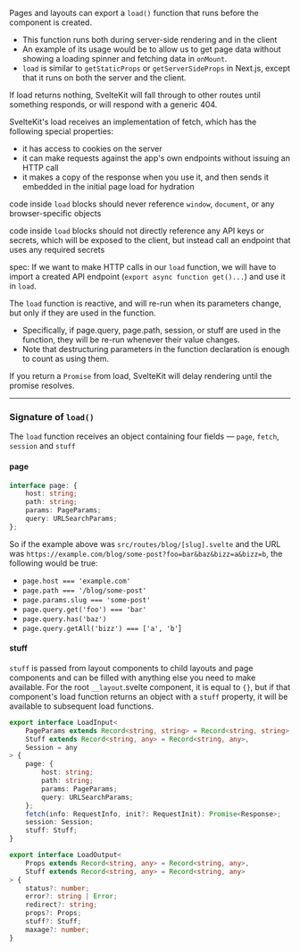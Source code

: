 
Pages and layouts can export a `load()` function that runs before the component is created.
- This function runs both during server-side rendering and in the client
- An example of its usage would be to allow us to get page data without showing a loading spinner and fetching data in `onMount`.
- `load` is similar to `getStaticProps` or `getServerSideProps` in Next.js, except that it runs on both the server and the client.

If load returns nothing, SvelteKit will fall through to other routes until something responds, or will respond with a generic 404.

SvelteKit's load receives an implementation of fetch, which has the following special properties:
- it has access to cookies on the server
- it can make requests against the app's own endpoints without issuing an HTTP call
- it makes a copy of the response when you use it, and then sends it embedded in the initial page load for hydration

code inside `load` blocks should never reference `window`, `document`, or any browser-specific objects

code inside `load` blocks should not directly reference any API keys or secrets, which will be exposed to the client, but instead call an endpoint that uses any required secrets

spec: If we want to make HTTP calls in our `load` function, we will have to import a created API endpoint (`export async function get()...`) and use it in `load`. 

The `load` function is reactive, and will re-run when its parameters change, but only if they are used in the function.
- Specifically, if page.query, page.path, session, or stuff are used in the function, they will be re-run whenever their value changes. 
- Note that destructuring parameters in the function declaration is enough to count as using them. 

If you return a `Promise` from load, SvelteKit will delay rendering until the promise resolves.

* * *

### Signature of `load()`
The `load` function receives an object containing four fields — `page`, `fetch`, `session` and `stuff`

#### page
```ts
interface page: {
    host: string;
    path: string;
    params: PageParams;
    query: URLSearchParams;
};
```
So if the example above was `src/routes/blog/[slug].svelte` and the URL was `https://example.com/blog/some-post?foo=bar&baz&bizz=a&bizz=b`, the following would be true:
- `page.host === 'example.com'`
- `page.path === '/blog/some-post'`
- `page.params.slug === 'some-post'`
- `page.query.get('foo') === 'bar'`
- `page.query.has('baz')`
- `page.query.getAll('bizz') === ['a', 'b'`]

#### stuff
`stuff` is passed from layout components to child layouts and page components and can be filled with anything else you need to make available. For the root `__layout`.svelte component, it is equal to `{}`, but if that component's load function returns an object with a `stuff` property, it will be available to subsequent load functions.

```ts
export interface LoadInput<
	PageParams extends Record<string, string> = Record<string, string>,
	Stuff extends Record<string, any> = Record<string, any>,
	Session = any
> {
	page: {
		host: string;
		path: string;
		params: PageParams;
		query: URLSearchParams;
	};
	fetch(info: RequestInfo, init?: RequestInit): Promise<Response>;
	session: Session;
	stuff: Stuff;
}
```

```ts
export interface LoadOutput<
	Props extends Record<string, any> = Record<string, any>,
	Stuff extends Record<string, any> = Record<string, any>
> {
	status?: number;
	error?: string | Error;
	redirect?: string;
	props?: Props;
	stuff?: Stuff;
	maxage?: number;
}
```
